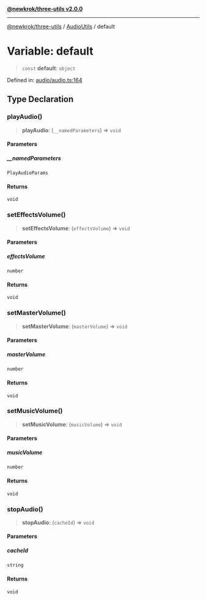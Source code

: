 [**@newkrok/three-utils v2.0.0**](../../../../README.md)

***

[@newkrok/three-utils](../../../../globals.md) / [AudioUtils](../README.md) / default

# Variable: default

> `const` **default**: `object`

Defined in: [audio/audio.ts:164](https://github.com/NewKrok/three-utils/blob/8b62813b0bd4d9cac17cb2423f600f7f4b2f5818/src/audio/audio.ts#L164)

## Type Declaration

### playAudio()

> **playAudio**: (`__namedParameters`) => `void`

#### Parameters

##### \_\_namedParameters

`PlayAudioParams`

#### Returns

`void`

### setEffectsVolume()

> **setEffectsVolume**: (`effectsVolume`) => `void`

#### Parameters

##### effectsVolume

`number`

#### Returns

`void`

### setMasterVolume()

> **setMasterVolume**: (`masterVolume`) => `void`

#### Parameters

##### masterVolume

`number`

#### Returns

`void`

### setMusicVolume()

> **setMusicVolume**: (`musicVolume`) => `void`

#### Parameters

##### musicVolume

`number`

#### Returns

`void`

### stopAudio()

> **stopAudio**: (`cacheId`) => `void`

#### Parameters

##### cacheId

`string`

#### Returns

`void`
